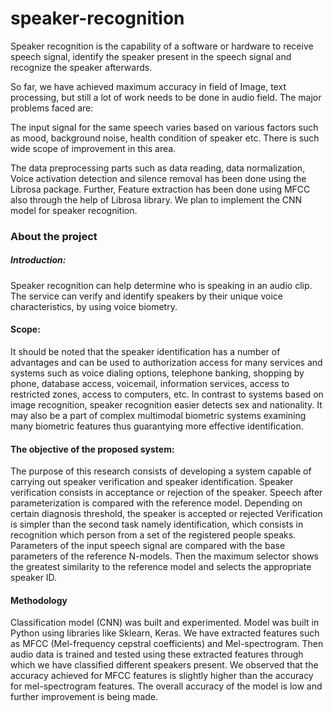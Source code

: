 # speaker-recognition

Speaker recognition is the capability of a software or hardware to receive speech signal, identify the speaker present in the speech signal and recognize the speaker afterwards.

So far, we have achieved maximum accuracy in field of Image, text processing, but still a lot of work needs to be done in audio field. The major problems faced are:

The input signal for the same speech varies based on various factors such as mood, background noise, health condition of speaker etc. There is such wide scope of improvement in this area.

The data preprocessing parts such as data reading, data normalization, Voice activation detection and silence removal has been done using the Librosa package. Further, Feature extraction has been done using MFCC also through the help of Librosa library. We plan to implement the CNN model for speaker recognition.

### About the project

##### Introduction:
Speaker recognition can help determine who is speaking in an audio clip. The service can verify and identify speakers by their unique voice characteristics, by using voice biometry.

#### Scope:

It should be noted that the speaker identification has a number of advantages and can be used to authorization access for many services and systems such as voice dialing options, telephone banking, shopping by phone, database access, voicemail, information services, access to restricted zones, access to computers, etc. In contrast to systems based on image recognition, speaker recognition easier detects sex and nationality. It may also be a part of complex multimodal biometric systems examining many biometric features thus guarantying more effective identification.

#### The objective of the proposed system:

The purpose of this research consists of developing a system capable of carrying out speaker verification and speaker identification.
Speaker verification consists in acceptance or rejection of the speaker. Speech after parameterization is compared with the reference model. Depending on certain diagnosis threshold, the speaker is accepted or rejected
Verification is simpler than the second task namely identification, which consists in recognition which person from a set of the registered people speaks. Parameters of the input speech signal are  compared with the base parameters of the reference N-models. Then the maximum selector shows the greatest similarity to the reference model and selects the appropriate speaker ID.


#### Methodology
Classification model (CNN) was built and experimented. Model was built in Python using libraries like Sklearn, Keras. We have extracted features such as MFCC (Mel-frequency cepstral coefficients) and Mel-spectrogram. Then audio data is trained and tested using these extracted features through which we have classified different speakers present. We observed that the accuracy achieved for MFCC features is slightly higher than the accuracy for mel-spectrogram features. The overall accuracy of the model is low and further improvement is being made.
